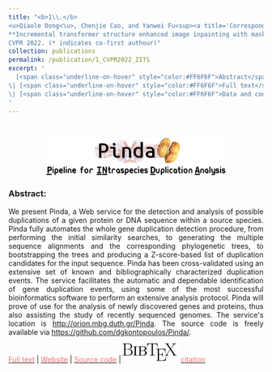 ```yaml
---
title: "<b>1\\.</b> 
<u>Qiaole Dong<\u>, Chenjie Cao, and Yanwei Fu<sup><a title='Corresponding author'>✉</a></sup>. 
**Incremental transformer structure enhanced image inpainting with masking positional encoding.** 
CVPR 2022. (* indicates co-first authour)"
collection: publications
permalink: /publication/1_CVPR2022_ZITS
excerpt: '
  [<span class="underline-on-hover" style="color:#FF6F6F">Abstract</span>](../publication/1_CVPR2022_ZITS)
\| [<span class="underline-on-hover" style="color:#FF6F6F">Full text</span>](https://openaccess.thecvf.com/content/CVPR2022/papers/Dong_Incremental_Transformer_Structure_Enhanced_Image_Inpainting_With_Masking_Positional_Encoding_CVPR_2022_paper.pdf)
\| [<span class="underline-on-hover" style="color:#FF6F6F">Data and code</span>](https://github.com/DQiaole/ZITS_inpainting)
'
---
```


<br><center><img src="../images/publications/pindalogo.png"></center> 

### Abstract:

<p style='text-align: justify;'>
We present Pinda, a Web service for the detection and analysis of 
possible duplications of a given protein or DNA sequence within a 
source species. Pinda fully automates the whole gene duplication 
detection procedure, from performing the initial similarity searches, 
to generating the multiple sequence alignments and the corresponding 
phylogenetic trees, to bootstrapping the trees and producing a 
Z-score-based list of duplication candidates for the input sequence. 
Pinda has been cross-validated using an extensive set of known and 
bibliographically characterized duplication events. The service 
facilitates the automatic and dependable identification of gene 
duplication events, using some of the most successful bioinformatics 
software to perform an extensive analysis protocol. Pinda will prove of 
use for the analysis of newly discovered genes and proteins, thus also 
assisting the study of recently sequenced genomes. The service's 
location is 
<a href='http://orion.mbg.duth.gr/Pinda'>http://orion.mbg.duth.gr/Pinda</a>. 
The source code is freely available via 
<a href='https://github.com/dgkontopoulos/Pinda/'>https://github.com/dgkontopoulos/Pinda/</a>.
</p>

[<span class="underline-on-hover" style="color:#FF6F6F">Full text</span>](http://www.sciencedirect.com/science/article/pii/S0169260713001788)
\| [<span class="underline-on-hover" style="color:#FF6F6F">Website</span>](http://orion.mbg.duth.gr/Pinda/)
\| [<span class="underline-on-hover" style="color:#FF6F6F">Source code</span>](https://github.com/dgkontopoulos/Pinda/)
\| [<span class="underline-on-hover" style="color:#FF6F6F"><img src="../images/bibtex.svg">citation</span>](../bibtex/1_Pinda.bib)

